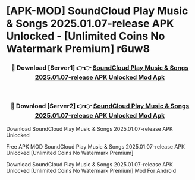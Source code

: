 # [APK-MOD] SoundCloud  Play Music & Songs 2025.01.07-release APK Unlocked - [Unlimited Coins No Watermark Premium] r6uw8



<div align="center">
<h3>🔴 Download [Server1] 👉👉 <a href="https://momento.my/?title=SoundCloud__Play_Music_&_Songs_2025.01.07-release_APK_Unlocked">SoundCloud  Play Music & Songs 2025.01.07-release APK Unlocked Mod Apk</a></h3><br>

<h3>🔴 Download [Server2] 👉👉 <a href="https://momento.my/?title=SoundCloud__Play_Music_&_Songs_2025.01.07-release_APK_Unlocked">SoundCloud  Play Music & Songs 2025.01.07-release APK Unlocked Mod Apk</a></h3>
</div>



Download SoundCloud  Play Music & Songs 2025.01.07-release APK Unlocked 

Free APK MOD SoundCloud  Play Music & Songs 2025.01.07-release APK Unlocked [Unlimited Coins No Watermark Premium]

Download SoundCloud  Play Music & Songs 2025.01.07-release APK Unlocked [Unlimited Coins No Watermark Premium] Mod For Android
